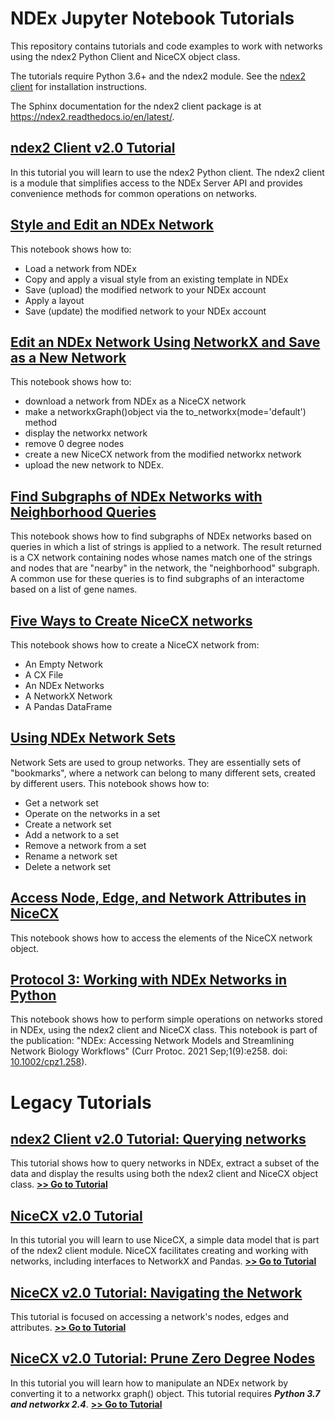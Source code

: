 #
# NDEx Jupyter Notebook Tutorials
This repository contains tutorials and code examples to work with networks using the ndex2 Python Client and NiceCX object class. 

The tutorials require Python 3.6+ and the ndex2 module. See the [ndex2 client](https://github.com/ndexbio/ndex2-client#readme) for installation instructions.

The Sphinx documentation for the ndex2 client package is at https://ndex2.readthedocs.io/en/latest/.

## [ndex2 Client v2.0 Tutorial](https://github.com/ndexbio/ndex-jupyter-notebooks/blob/master/notebooks/NDEx2%20Client%20v2.0%20Tutorial.ipynb)
In this tutorial you will learn to use the ndex2 Python client. The ndex2 client is a module that simplifies access to the NDEx Server API and provides convenience methods for common operations on networks.

## [Style and Edit an NDEx Network](https://github.com/ndexbio/ndex-jupyter-notebooks/blob/master/notebooks/Style%20and%20Edit%20an%20NDEx%20Network.ipynb)
This notebook shows how to:
* Load a network from NDEx
* Copy and apply a visual style from an existing template in NDEx
* Save (upload) the modified network to your NDEx account
* Apply a layout
* Save (update) the modified network to your NDEx account

## [Edit an NDEx Network Using NetworkX and Save as a New Network](https://github.com/ndexbio/ndex-jupyter-notebooks/blob/master/notebooks/Edit%20an%20NDEx%20Network%20Using%20networkx%20and%20Save%20as%20a%20New%20Network.ipynb)
This notebook shows how to:
* download a network from NDEx as a NiceCX network
* make a networkxGraph()object via the to_networkx(mode='default') method
* display the networkx network
* remove 0 degree nodes
* create a new NiceCX network from the modified networkx network
* upload the new network to NDEx.

## [Find Subgraphs of NDEx Networks with Neighborhood Queries](https://github.com/ndexbio/ndex-jupyter-notebooks/blob/master/notebooks/Find%20Subgraphs%20of%20NDEx%20Networks%20with%20Neighborhood%20Queries.ipynb)
This notebook shows how to find subgraphs of NDEx networks based on queries in which a list of strings is applied to a network. The result returned is a CX network containing nodes whose names match one of the strings and nodes that are "nearby" in the network, the "neighborhood" subgraph. A common use for these queries is to find subgraphs of an interactome based on a list of gene names.

## [Five Ways to Create NiceCX networks](https://github.com/ndexbio/ndex-jupyter-notebooks/blob/master/notebooks/Five%20ways%20to%20create%20NiceCX%20networks.ipynb)
This notebook shows how to create a NiceCX network from:
* An Empty Network
* A CX File
* An NDEx Networks
* A NetworkX Network
* A Pandas DataFrame

## [Using NDEx Network Sets](https://github.com/ndexbio/ndex-jupyter-notebooks/blob/master/notebooks/Using%20NDEx%20Network%20Sets.ipynb)
Network Sets are used to group networks. They are essentially sets of "bookmarks", where a network can belong to many different sets, created by different users. This notebook shows how to:
* Get a network set
* Operate on the networks in a set
* Create a network set
* Add a network to a set
* Remove a network from a set
* Rename a network set
* Delete a network set

## [Access Node, Edge, and Network Attributes in NiceCX](https://github.com/ndexbio/ndex-jupyter-notebooks/blob/master/notebooks/Access%20node%2C%20edge%2C%20and%20network%20attributes%20in%20NiceCX.ipynb)
This notebook shows how to access the elements of the NiceCX network object.

## [Protocol 3: Working with NDEx Networks in Python](https://github.com/ndexbio/ndex-jupyter-notebooks/blob/master/notebooks/Working%20with%20NDEx%20Networks%20in%20Python.ipynb)
This notebook shows how to perform simple operations on networks stored in NDEx, using the ndex2 client and NiceCX class. This notebook is part of the publication: "NDEx: Accessing Network Models and Streamlining Network Biology Workflows" (Curr Protoc. 2021 Sep;1(9):e258. doi: [10.1002/cpz1.258](https://doi.org/10.1002/cpz1.258)).


#
# Legacy Tutorials

## [ndex2 Client v2.0 Tutorial: Querying networks](https://github.com/ndexbio/ndex-jupyter-notebooks/blob/master/notebooks/NDEx%20Query%20Tutorial.ipynb)
This tutorial shows how to query networks in NDEx, extract a subset of the data  and display the results using both the ndex2 client and NiceCX object class. [**>> Go to Tutorial**](https://github.com/ndexbio/ndex-jupyter-notebooks/blob/master/notebooks/NDEx%20Query%20Tutorial.ipynb)

## [NiceCX v2.0 Tutorial](https://github.com/ndexbio/ndex-jupyter-notebooks/blob/master/notebooks/NiceCX%20v2.0%20Tutorial.ipynb)
In this tutorial you will learn to use NiceCX, a simple data model that is part of the ndex2 client module. NiceCX facilitates creating and working with networks, including interfaces to NetworkX and Pandas. [**>> Go to Tutorial**](https://github.com/ndexbio/ndex-jupyter-notebooks/blob/master/notebooks/NiceCX%20v2.0%20Tutorial.ipynb)

## [NiceCX v2.0 Tutorial: Navigating the Network](https://github.com/ndexbio/ndex-jupyter-notebooks/blob/master/notebooks/NiceCX%20v2.0%20navigating%20the%20network.ipynb)
This tutorial is focused on accessing a network's nodes, edges and attributes. [**>> Go to Tutorial**](https://github.com/ndexbio/ndex-jupyter-notebooks/blob/master/notebooks/NiceCX%20v2.0%20navigating%20the%20network.ipynb)

## [NiceCX v2.0 Tutorial: Prune Zero Degree Nodes](https://github.com/ndexbio/ndex-jupyter-notebooks/blob/master/notebooks/NiceCX%20v2.0%20prune%20zero%20degree%20nodes.ipynb)
In this tutorial you will learn how to manipulate an NDEx network by converting it to a networkx graph() object. This tutorial requires **_Python 3.7 and networkx 2.4_**. [**>> Go to Tutorial**](https://github.com/ndexbio/ndex-jupyter-notebooks/blob/master/notebooks/NiceCX%20v2.0%20prune%20zero%20degree%20nodes.ipynb)


